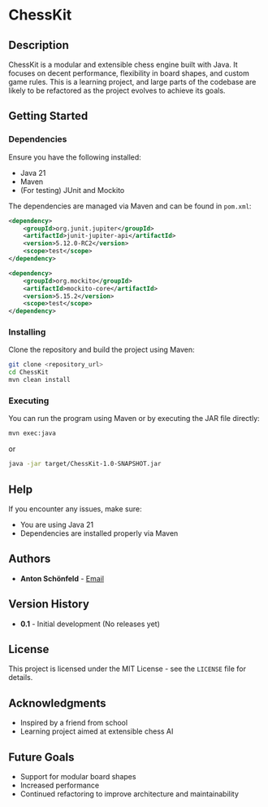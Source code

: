# ChessKit

## Description

ChessKit is a modular and extensible chess engine built with Java. It focuses on decent performance, flexibility in board shapes, and custom game rules. This is a learning project, and large parts of the codebase are likely to be refactored as the project evolves to achieve its goals.

## Getting Started

### Dependencies

Ensure you have the following installed:

- Java 21
- Maven
- (For testing) JUnit and Mockito

The dependencies are managed via Maven and can be found in `pom.xml`:

```xml
<dependency>
    <groupId>org.junit.jupiter</groupId>
    <artifactId>junit-jupiter-api</artifactId>
    <version>5.12.0-RC2</version>
    <scope>test</scope>
</dependency>

<dependency>
    <groupId>org.mockito</groupId>
    <artifactId>mockito-core</artifactId>
    <version>5.15.2</version>
    <scope>test</scope>
</dependency>
```

### Installing

Clone the repository and build the project using Maven:

```sh
git clone <repository_url>
cd ChessKit
mvn clean install
```

### Executing

You can run the program using Maven or by executing the JAR file directly:

```sh
mvn exec:java
```

or

```sh
java -jar target/ChessKit-1.0-SNAPSHOT.jar
```

## Help

If you encounter any issues, make sure:

- You are using Java 21
- Dependencies are installed properly via Maven

## Authors

- **Anton Schönfeld** - [Email](mailto\:antonschnfeld@gmail.com)

## Version History

- **0.1** - Initial development (No releases yet)

## License

This project is licensed under the MIT License - see the `LICENSE` file for details.

## Acknowledgments

- Inspired by a friend from school
- Learning project aimed at extensible chess AI

## Future Goals

- Support for modular board shapes
- Increased performance
- Continued refactoring to improve architecture and maintainability

